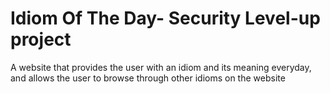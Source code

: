 # Idiom Of The Day- Security Level-up project

A website that provides the user with an idiom and its meaning everyday, and allows the user to browse through other idioms on the website
